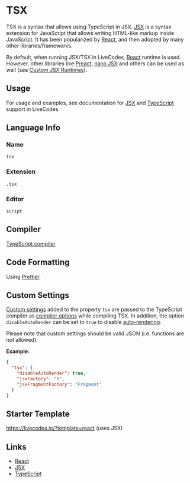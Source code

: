 # TSX

TSX is a syntax that allows using TypeScript in JSX.
[JSX](https://react.dev/learn/writing-markup-with-jsx) is a syntax extension for JavaScript that allows writing HTML-like markup inside JavaScript.
It has been popularized by [React](https://react.dev/), and then adopted by many other libraries/frameworks.

By default, when running JSX/TSX in LiveCodes, [React](https://react.dev/) runtime is used.
However, other libraries like [Preact](https://preactjs.com/), [nano JSX](https://nanojsx.io/) and others can be used as well (see [Custom JSX Runtimes](./jsx.md#custom-jsx-runtimes)).

## Usage

For usage and examples, see documentation for [JSX](./jsx.md) and [TypeScript](./typescript.md) support in LiveCodes.

## Language Info

### Name

`tsx`

### Extension

`.tsx`

### Editor

`script`

## Compiler

[TypeScript compiler](./typescript.md)

## Code Formatting

Using [Prettier](https://prettier.io/).

## Custom Settings

[Custom settings](../advanced/custom-settings.md) added to the property `tsx` are passed to the TypeScript compiler as [compiler options](https://www.typescriptlang.org/tsconfig#compilerOptions) while compiling TSX.
In addition, the option `disableAutoRender` can be set to `true` to disable [auto-rendering](./jsx#auto-rendering).

Please note that custom settings should be valid JSON (i.e. functions are not allowed).

**Example:**

```json title="Custom Settings"
{
  "tsx": {
    "disableAutoRender": true,
    "jsxFactory": "h",
    "jsxFragmentFactory": "Fragment"
  }
}
```

## Starter Template

https://livecodes.io/?template=react (uses JSX)

## Links

- [React](https://react.dev/)
- [JSX](https://react.dev/learn/writing-markup-with-jsx)
- [TypeScript](https://www.typescriptlang.org/)
